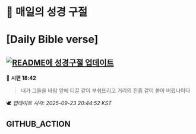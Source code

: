 # 🙏 매일의 성경 구절
# [Daily Bible verse]
## [![README에 성경구절 업데이트](https://github.com/DONGSUKA/first_test/actions/workflows/update-readme-bible.yml/badge.svg)](https://github.com/DONGSUKA/first_test/actions/workflows/update-readme-bible.yml)
<!-- START_BIBLE_VERSE -->
📖 **시편 18:42**
> 내가 그들을 바람 앞에 티끌 같이 부숴뜨리고 거리의 진흙 같이 쏟아 버렸나이다

🕊️ _업데이트 시각: 2025-09-23 20:44:52 KST_
  <!-- END_BIBLE_VERSE -->
## GITHUB_ACTION
